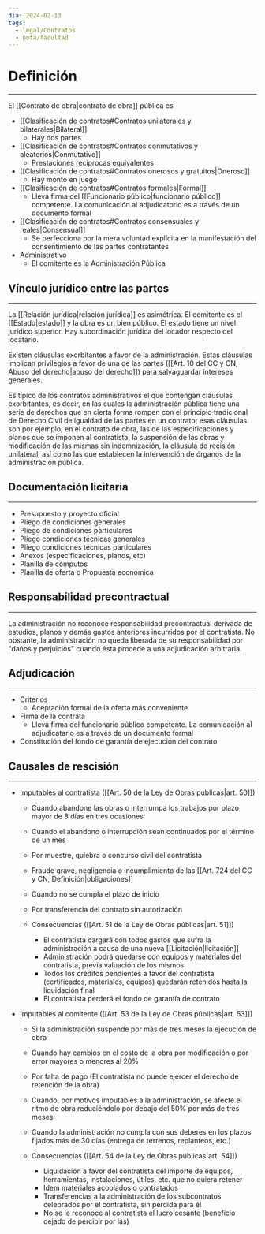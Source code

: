 ```yaml
---
dia: 2024-02-13
tags:
  - legal/Contratos
  - nota/facultad
---
```

# Definición
---
El [[Contrato de obra|contrato de obra]] pública es
* [[Clasificación de contratos#Contratos unilaterales y bilaterales|Bilateral]]
	* Hay dos partes
* [[Clasificación de contratos#Contratos conmutativos y aleatorios|Conmutativo]]
	* Prestaciones recíprocas equivalentes
* [[Clasificación de contratos#Contratos onerosos y gratuitos|Oneroso]]
	* Hay monto en juego
* [[Clasificación de contratos#Contratos formales|Formal]]
	* Lleva firma del [[Funcionario público|funcionario público]] competente. La comunicación al adjudicatorio es a través de un documento formal
* [[Clasificación de contratos#Contratos consensuales y reales|Consensual]]
	* Se perfecciona por la mera voluntad explícita en la manifestación del consentimiento de las partes contratantes
* Administrativo
	* El comitente es la Administración Pública


## Vínculo jurídico entre las partes
---
La [[Relación jurídica|relación jurídica]] es asimétrica. El comitente es el [[Estado|estado]] y la obra es un bien público. El estado tiene un nivel jurídico superior. Hay subordinación jurídica del locador respecto del locatario.

Existen cláusulas exorbitantes a favor de la administración. Estas cláusulas implican privilegios a favor de una de las partes ([[Art. 10 del CC y CN, Abuso del derecho|abuso del derecho]]) para salvaguardar intereses generales.

Es típico de los contratos administrativos el que contengan cláusulas exorbitantes, es decir, en las cuales la administración pública tiene una serie de derechos que en cierta forma rompen con el principio tradicional de Derecho Civil de igualdad de las partes en un contrato; esas cláusulas son por ejemplo, en el contrato de obra, las de las especificaciones y planos que se imponen al contratista, la suspensión de las obras y modificación de las mismas sin indemnización, la cláusula de recisión unilateral, así como las que establecen la intervención de órganos de la administración pública.

## Documentación licitaria
---
* Presupuesto y proyecto oficial
* Pliego de condiciones generales
* Pliego de condiciones particulares
* Pliego condiciones técnicas generales
* Pliego condiciones técnicas particulares
* Anexos (especificaciones, planos, etc)
* Planilla de cómputos
* Planilla de oferta o Propuesta económica

## Responsabilidad precontractual
---
La administración no reconoce responsabilidad precontractual derivada de estudios, planos y demás gastos anteriores incurridos por el contratista. No obstante, la administración no queda liberada de su responsabilidad por "daños y perjuicios" cuando ésta procede a una adjudicación arbitraria.

## Adjudicación
---
* Criterios
	* Aceptación formal de la oferta más conveniente
* Firma de la contrata
	* Lleva firma del funcionario público competente. La comunicación al adjudicatario es a través de un documento formal
* Constitución del fondo de garantía de ejecución del contrato

## Causales de rescisión
---
* Imputables al contratista ([[Art. 50 de la Ley de Obras públicas|art. 50]])
	* Cuando abandone las obras o interrumpa los trabajos por plazo mayor de 8 días en tres ocasiones
	* Cuando el abandono o interrupción sean continuados por el término de un mes
	* Por muestre, quiebra o concurso civil del contratista
	* Fraude grave, negligencia o incumplimiento de las [[Art. 724 del CC y CN, Definición|obligaciones]]
	* Cuando no se cumpla el plazo de inicio
	* Por transferencia del contrato sin autorización
	  
	* Consecuencias ([[Art. 51 de la Ley de Obras públicas|art. 51]])
		* El contratista cargará con todos gastos que sufra la administración a causa de una nueva [[Licitación|licitación]]
		* Administración podrá quedarse con equipos y materiales del contratista, previa valuación de los mismos
		* Todos los créditos pendientes a favor del contratista (certificados, materiales, equipos) quedarán retenidos hasta la liquidación final
		* El contratista perderá el fondo de garantía de contrato
	
* Imputables al comitente ([[Art. 53 de la Ley de Obras públicas|art. 53]])
	* Si la administración suspende por más de tres meses la ejecución de obra
	* Cuando hay cambios en el costo de la obra por modificación o por error mayores o menores al 20%
	* Por falta de pago (El contratista no puede ejercer el derecho de retención de la obra)
	* Cuando, por motivos imputables a la administración, se afecte el ritmo de obra reduciéndolo por debajo del 50% por más de tres meses
	* Cuando la administración no cumpla con sus deberes en los plazos fijados más de 30 días (entrega de terrenos, replanteos, etc.)
	  
	* Consecuencias ([[Art. 54 de la Ley de Obras públicas|art. 54]])
		* Liquidación a favor del contratista del importe de equipos, herramientas, instalaciones, útiles, etc. que no quiera retener
		* Idem materiales acopiados o contratados
		* Transferencias a la administración de los subcontratos celebrados por el contratista, sin pérdida para él
		* No se le reconoce al contratista el lucro cesante (beneficio dejado de percibir por las)